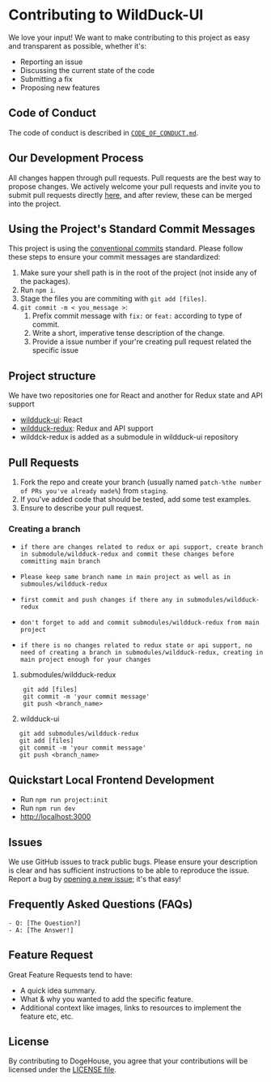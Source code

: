 # Contributing to WildDuck-UI

We love your input! We want to make contributing to this project as easy and transparent as possible, whether it's:

-   Reporting an issue
-   Discussing the current state of the code
-   Submitting a fix
-   Proposing new features

## Code of Conduct

The code of conduct is described in [`CODE_OF_CONDUCT.md`](CODE_OF_CONDUCT.md).

## Our Development Process

All changes happen through pull requests. Pull requests are the best way to propose changes. We actively welcome your
pull requests and invite you to submit pull requests directly
<a href="https://github.com/softwareartistry/wildduck-ui/pulls">here</a>, and after review, these can be merged into the
project.

## Using the Project's Standard Commit Messages

This project is using the [conventional commits](https://www.conventionalcommits.org/en/v1.0.0-beta.2/) standard. Please
follow these steps to ensure your commit messages are standardized:

1. Make sure your shell path is in the root of the project (not inside any of the packages).
2. Run `npm i`.
3. Stage the files you are commiting with `git add [files]`.
4. `git commit -m < you_message >`:
    1. Prefix commit message with `fix:` or `feat:` according to type of commit.
    2. Write a short, imperative tense description of the change.
    3. Provide a issue number if your're creating pull request related the specific issue

## Project structure

We have two repositories one for React and another for Redux state and API support

-   [wildduck-ui](https://github.com/softwareartistry/wildduck-ui): React
-   [wildduck-redux](https://github.com/softwareartistry/wildduck-ui): Redux and API support
-   wilddck-redux is added as a submodule in wildduck-ui repository

## Pull Requests

1. Fork the repo and create your branch (usually named `patch-%the number of PRs you've already made%`) from `staging`.
2. If you've added code that should be tested, add some test examples.
3. Ensure to describe your pull request.

### Creating a branch

-   `if there are changes related to redux or api support, create branch in submodule/wildduck-redux and commit these changes before committing main branch`

-   `Please keep same branch name in main project as well as in submoules/wildduck-redux`

-   `first commit and push changes if there any in submodules/wildduck-redux`

-   `don't forget to add and commit submodules/wildduck-redux from main project`

-   `if there is no changes related to redux state or api support, no need of creating a branch in submodules/wildduck-redux, creating in main project enough for your changes`

1. submodules/wildduck-redux

```shell
    git add [files]
    git commit -m 'your commit message'
    git push <branch_name>
```

2. wildduck-ui

```shell
   git add submodules/wildduck-redux
   git add [files]
   git commit -m 'your commit message'
   git push <branch_name>
```

## Quickstart Local Frontend Development

-   Run `npm run project:init`
-   Run `npm run dev`
-   [http://localhost:3000](http://locahost:3000)

## Issues

We use GitHub issues to track public bugs. Please ensure your description is clear and has sufficient instructions to be
able to reproduce the issue. Report a bug by <a href="https://github.com/softwareartistry/wildduck-ui/pulls">opening a
new issue</a>; it's that easy!

## Frequently Asked Questions (FAQs)

<!--- I thought it would be great to have a list of FAQs for the project to help save time for new contributors--->

    - Q: [The Question?]
    - A: [The Answer!]

## Feature Request

Great Feature Requests tend to have:

-   A quick idea summary.
-   What & why you wanted to add the specific feature.
-   Additional context like images, links to resources to implement the feature etc, etc.

## License

By contributing to DogeHouse, you agree that your contributions will be licensed under the [LICENSE file](LICENSE).
